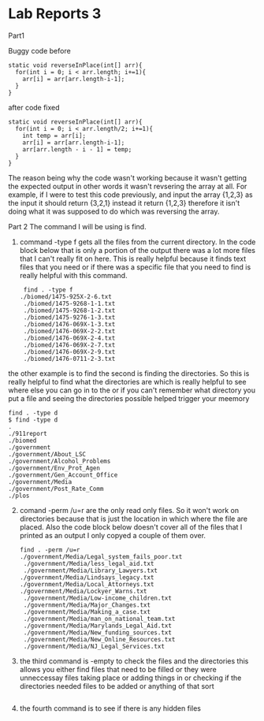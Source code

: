 Lab Reports 3
===========
Part1

Buggy code before

~~~
static void reverseInPlace(int[] arr){
  for(int i = 0; i < arr.length; i+=1){
    arr[i] = arr[arr.length-i-1];
  }
}
~~~

after code fixed
~~~
static void reverseInPlace(int[] arr){
  for(int i = 0; i < arr.length/2; i+=1){
    int temp = arr[i];
    arr[i] = arr[arr.length-i-1];
    arr[arr.length - i - 1] = temp;
  }
}
~~~

The reason being why the code wasn't working because it wasn't getting the expected output in other words it wasn't revsering the array at all. For example, if I were to test this code previously, and input the array {1,2,3} as the input it should return {3,2,1} instead it return {1,2,3} therefore it isn't doing what it was supposed to do which was reversing the array.

Part 2
The command I will be using is find.

1. command -type f gets all the files from the current directory. In the code block below that is only a portion of the output there was a lot more files that I can't really fit on here. This is really helpful because it finds text files that you need or if there was a specific file that you need to find is really helpful with this command.
   ~~~
    find . -type f
   ./biomed/1475-925X-2-6.txt
    ./biomed/1475-9268-1-1.txt
    ./biomed/1475-9268-1-2.txt
    ./biomed/1475-9276-1-3.txt
    ./biomed/1476-069X-1-3.txt
    ./biomed/1476-069X-2-2.txt
    ./biomed/1476-069X-2-4.txt
    ./biomed/1476-069X-2-7.txt
    ./biomed/1476-069X-2-9.txt
    ./biomed/1476-0711-2-3.txt
   ~~~
  the other example is to find the second is finding the directories. So this is really helpful to find what the directories are which is really helpful to see where else you can go in to the or if you can't remember what directory you put a file and seeing the directories possible helped trigger your meemory

  ~~~
find . -type d
$ find -type d
.
./911report
./biomed
./government
./government/About_LSC
./government/Alcohol_Problems
./government/Env_Prot_Agen
./government/Gen_Account_Office
./government/Media
./government/Post_Rate_Comm
./plos
  ~~~
   
2. comand -perm /u=r are the only read only files. So it won't work on directories because that is just the location in which where the file are placed. Also the code block below doesn't cover all of the files that I printed as an output I only copyed a couple of them over.
   ~~~
   find . -perm /u=r
   ./government/Media/Legal_system_fails_poor.txt
    ./government/Media/less_legal_aid.txt
    ./government/Media/Library_Lawyers.txt
   ./government/Media/Lindsays_legacy.txt
   ./government/Media/Local_Attorneys.txt
   ./government/Media/Lockyer_Warns.txt
    ./government/Media/Low-income_children.txt
    ./government/Media/Major_Changes.txt
    ./government/Media/Making_a_case.txt
    ./government/Media/man_on_national_team.txt
    ./government/Media/Marylands_Legal_Aid.txt
    ./government/Media/New_funding_sources.txt
    ./government/Media/New_Online_Resources.txt
    ./government/Media/NJ_Legal_Services.txt
   ~~~
3. the third command is -empty to check the files and the directories this allows you either find files that need to be filled or they were unneccessay files taking place or adding things in or checking if the directories needed files to be added or anything of that sort
   ~~~
   ~~~
4. the fourth command is to see if there is any hidden files
  
